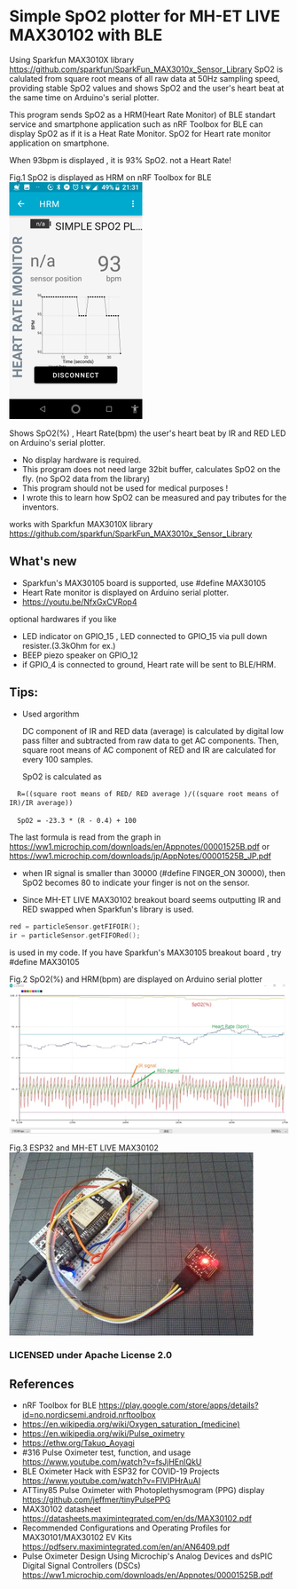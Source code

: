 
# Simple SpO2 plotter for MH-ET LIVE MAX30102 with BLE

Using Sparkfun MAX3010X library https://github.com/sparkfun/SparkFun_MAX3010x_Sensor_Library SpO2 is calulated from square root means of all raw data at 50Hz sampling speed, providing stable SpO2 values and shows SpO2 and the user's heart beat at the same time on Arduino's serial plotter.

This program sends SpO2 as a HRM(Heart Rate Monitor) of BLE standart service and smartphone application such as nRF Toolbox for BLE can display SpO2 as if it is a Heat Rate Monitor.
SpO2 for Heart rate monitor application on smartphone.

When 93bpm is displayed , it is 93% SpO2. not a Heart Rate!

Fig.1 SpO2 is displayed as HRM on nRF Toolbox for BLE
![Fig.1 SpO2 as HRM](BLE-SpO2.png)

Shows SpO2(%) , Heart Rate(bpm) the user's heart beat by IR and RED LED on Arduino's serial plotter.
- No display hardware is required.
- This program does not need large 32bit buffer, calculates SpO2 on the fly. (no SpO2 data from the library)
- This program should not be used for medical purposes !
- I wrote this to learn how SpO2 can be measured and pay tributes for the inventors.

works with Sparkfun MAX3010X library
  https://github.com/sparkfun/SparkFun_MAX3010x_Sensor_Library
  
## What's new
- Sparkfun's MAX30105 board is supported, use #define MAX30105
- Heart Rate monitor is displayed on Arduino serial plotter.
- https://youtu.be/NfxGxCVRop4

optional hardwares if you like
- LED indicator on GPIO_15 , LED connected to GPIO_15 via pull down resister.(3.3kOhm for ex.)
- BEEP piezo speaker on GPIO_12
- if GPIO_4 is connected to ground, Heart rate will be sent to BLE/HRM.  

## Tips:
- Used argorithm

  DC component of IR and RED data (average) is calculated by digital low pass filter and subtracted from raw data to get AC components.
  Then, square root means of AC component of RED and IR are calculated for every 100 samples.

  SpO2 is calculated as 
```  
  R=((square root means of RED/ RED average )/((square root means of IR)/IR average)) 
  
  SpO2 = -23.3 * (R - 0.4) + 100
```  
The last formula is read from the graph in https://ww1.microchip.com/downloads/en/Appnotes/00001525B.pdf
or https://ww1.microchip.com/downloads/jp/AppNotes/00001525B_JP.pdf
  


- when IR signal is smaller than 30000 (#define FINGER_ON 30000), then SpO2 becomes 80 to indicate your finger is not on the sensor.

- Since MH-ET LIVE MAX30102 breakout board seems outputting IR and RED swapped when Sparkfun's library is used.
```C
red = particleSensor.getFIFOIR();
ir = particleSensor.getFIFORed();
```
  is used in my code. If you have Sparkfun's MAX30105 breakout board , try #define MAX30105




Fig.2 SpO2(%) and HRM(bpm) are displayed on Arduino serial plotter
![Fig.1 SpO2 , HRM(bpm) and IR/RED signal](SpO2andHRM.jpg)

Fig.3 ESP32 and MH-ET LIVE MAX30102
![Fig.3 ESP32 and MH-ET LIVE MAX30102](ESP32-MAX30102.jpg)


### LICENSED under Apache License 2.0

## References
- nRF Toolbox for BLE https://play.google.com/store/apps/details?id=no.nordicsemi.android.nrftoolbox
- https://en.wikipedia.org/wiki/Oxygen_saturation_(medicine)
- https://en.wikipedia.org/wiki/Pulse_oximetry
- https://ethw.org/Takuo_Aoyagi
- #316 Pulse Oximeter test, function, and usage
  https://www.youtube.com/watch?v=fsJjHEnlQkU
- BLE Oximeter Hack with ESP32 for COVID-19 Projects
  https://www.youtube.com/watch?v=FIVIPHrAuAI
- ATTiny85 Pulse Oximeter with Photoplethysmogram (PPG) display
  https://github.com/jeffmer/tinyPulsePPG
- MAX30102 datasheet
  https://datasheets.maximintegrated.com/en/ds/MAX30102.pdf
- Recommended Configurations and Operating Profiles
  for MAX30101/MAX30102 EV Kits
  https://pdfserv.maximintegrated.com/en/an/AN6409.pdf
- Pulse Oximeter Design Using Microchip's Analog Devices and dsPIC Digital Signal Controllers (DSCs)
  https://ww1.microchip.com/downloads/en/Appnotes/00001525B.pdf

